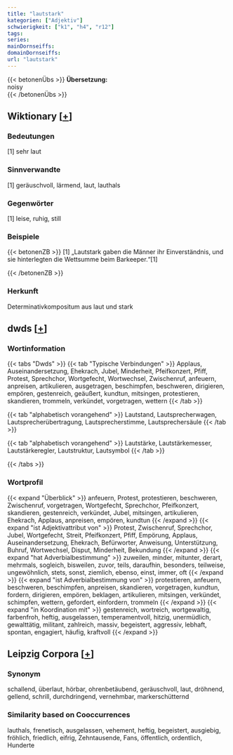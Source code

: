 ```yaml
---
title: "lautstark"
kategorien: ["Adjektiv"]
schwierigkeit: ["k1", "h4", "r12"]
tags:
series:
mainDornseiffs:
domainDornseiffs:
url: "lautstark"
---
```


{{< betonenÜbs >}}
**Übersetzung:**  
noisy  
{{< /betonenÜbs >}}

## Wiktionary [[+](https://de.wiktionary.org/wiki/lautstark)]

### Bedeutungen
[1] sehr laut  

### Sinnverwandte
[1] geräuschvoll, lärmend, laut, lauthals  

### Gegenwörter
[1] leise, ruhig, still  

### Beispiele
{{< betonenZB >}}
[1] „Lautstark gaben die Männer ihr Einverständnis, und sie hinterlegten die Wettsumme beim Barkeeper.“[1]  

{{< /betonenZB >}}
### Herkunft
Determinativkompositum aus laut und stark  



## dwds [[+](https://www.dwds.de/wb/lautstark)]

### Wortinformation
{{< tabs "Dwds" >}}
{{< tab "Typische Verbindungen" >}}
Applaus, Auseinandersetzung, Ehekrach, Jubel, Minderheit, Pfeifkonzert, Pfiff, Protest, Sprechchor, Wortgefecht, Wortwechsel, Zwischenruf, anfeuern, anpreisen, artikulieren, ausgetragen, beschimpfen, beschweren, dirigieren, empören, gestenreich, geäußert, kundtun, mitsingen, protestieren, skandieren, trommeln, verkündet, vorgetragen, wettern
{{< /tab >}}

{{< tab "alphabetisch vorangehend" >}}
Lautstand, Lautsprecherwagen, Lautsprecherübertragung, Lautsprecherstimme, Lautsprechersäule
{{< /tab >}}

{{< tab "alphabetisch vorangehend" >}}
Lautstärke, Lautstärkemesser, Lautstärkeregler, Lautstruktur, Lautsymbol
{{< /tab >}}

{{< /tabs >}}

### Wortprofil
{{< expand "Überblick" >}} anfeuern, Protest, protestieren, beschweren, Zwischenruf, vorgetragen, Wortgefecht, Sprechchor, Pfeifkonzert, skandieren, gestenreich, verkündet, Jubel, mitsingen, artikulieren, Ehekrach, Applaus, anpreisen, empören, kundtun {{< /expand >}}
{{< expand "ist Adjektivattribut von" >}} Protest, Zwischenruf, Sprechchor, Jubel, Wortgefecht, Streit, Pfeifkonzert, Pfiff, Empörung, Applaus, Auseinandersetzung, Ehekrach, Befürworter, Anweisung, Unterstützung, Buhruf, Wortwechsel, Disput, Minderheit, Bekundung {{< /expand >}}
{{< expand "hat Adverbialbestimmung" >}} zuweilen, minder, mitunter, derart, mehrmals, sogleich, bisweilen, zuvor, teils, daraufhin, besonders, teilweise, ungewöhnlich, stets, sonst, ziemlich, ebenso, einst, immer, oft {{< /expand >}}
{{< expand "ist Adverbialbestimmung von" >}} protestieren, anfeuern, beschweren, beschimpfen, anpreisen, skandieren, vorgetragen, kundtun, fordern, dirigieren, empören, beklagen, artikulieren, mitsingen, verkündet, schimpfen, wettern, gefordert, einfordern, trommeln {{< /expand >}}
{{< expand "in Koordination mit" >}} gestenreich, wortreich, wortgewaltig, farbenfroh, heftig, ausgelassen, temperamentvoll, hitzig, unermüdlich, gewalttätig, militant, zahlreich, massiv, begeistert, aggressiv, lebhaft, spontan, engagiert, häufig, kraftvoll {{< /expand >}}

## Leipzig Corpora [[+](https://corpora.uni-leipzig.de/en/res?word=lautstark&corpusId=deu_newscrawl-public_2018)]


### Synonym
schallend, überlaut, hörbar, ohrenbetäubend, geräuschvoll, laut, dröhnend, gellend, schrill, durchdringend, vernehmbar, markerschütternd


### Similarity based on Cooccurrences
lauthals, frenetisch, ausgelassen, vehement, heftig, begeistert, ausgiebig, fröhlich, friedlich, eifrig, Zehntausende, Fans, öffentlich, ordentlich, Hunderte

